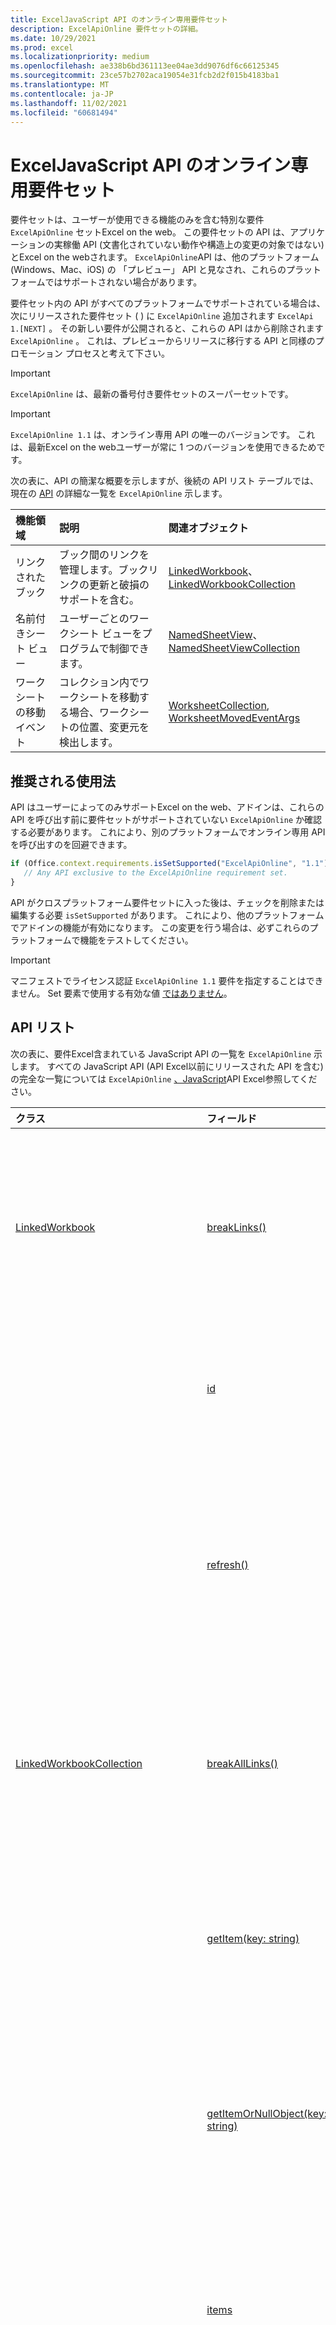 ```yaml
---
title: ExcelJavaScript API のオンライン専用要件セット
description: ExcelApiOnline 要件セットの詳細。
ms.date: 10/29/2021
ms.prod: excel
ms.localizationpriority: medium
ms.openlocfilehash: ae338b6bd361113ee04ae3dd9076df6c66125345
ms.sourcegitcommit: 23ce57b2702aca19054e31fcb2d2f015b4183ba1
ms.translationtype: MT
ms.contentlocale: ja-JP
ms.lasthandoff: 11/02/2021
ms.locfileid: "60681494"
---
```

# <a name="excel-javascript-api-online-only-requirement-set"></a>ExcelJavaScript API のオンライン専用要件セット

要件セットは、ユーザーが使用できる機能のみを含む特別な要件 `ExcelApiOnline` セットExcel on the web。 この要件セットの API は、アプリケーションの実稼働 API (文書化されていない動作や構造上の変更の対象ではない) とExcel on the webされます。 `ExcelApiOnline`API は、他のプラットフォーム (Windows、Mac、iOS) の 「プレビュー」 API と見なされ、これらのプラットフォームではサポートされない場合があります。

要件セット内の API がすべてのプラットフォームでサポートされている場合は、次にリリースされた要件セット ( ) に `ExcelApiOnline` 追加されます `ExcelApi 1.[NEXT]` 。 その新しい要件が公開されると、これらの API はから削除されます `ExcelApiOnline` 。 これは、プレビューからリリースに移行する API と同様のプロモーション プロセスと考えて下さい。

> [!IMPORTANT]
> `ExcelApiOnline` は、最新の番号付き要件セットのスーパーセットです。

> [!IMPORTANT]
> `ExcelApiOnline 1.1` は、オンライン専用 API の唯一のバージョンです。 これは、最新Excel on the webユーザーが常に 1 つのバージョンを使用できるためです。

次の表に、API の簡潔な概要を示しますが、後続の API リスト テーブルでは、現在の [API](#api-list) の詳細な一覧を `ExcelApiOnline` 示します。

| 機能領域 | 説明 | 関連オブジェクト |
|:--- |:--- |:--- |
| リンクされたブック | ブック間のリンクを管理します。ブックリンクの更新と破損のサポートを含む。 | [LinkedWorkbook](/javascript/api/excel/excel.linkedworkbook)、 [LinkedWorkbookCollection](/javascript/api/excel/excel.linkedworkbookcollection) |
| 名前付きシート ビュー | ユーザーごとのワークシート ビューをプログラムで制御できます。 | [NamedSheetView](/javascript/api/excel/excel.namedsheetview)、 [NamedSheetViewCollection](/javascript/api/excel/excel.namedsheetviewcollection) |
| ワークシートの移動イベント | コレクション内でワークシートを移動する場合、ワークシートの位置、変更元を検出します。 | [WorksheetCollection](/javascript/api/excel/excel.worksheetcollection), [WorksheetMovedEventArgs](/javascript/api/excel/excel.worksheetmovedeventargs) |

## <a name="recommended-usage"></a>推奨される使用法

API はユーザーによってのみサポートExcel on the web、アドインは、これらの API を呼び出す前に要件セットがサポートされていない `ExcelApiOnline` か確認する必要があります。 これにより、別のプラットフォームでオンライン専用 API を呼び出すのを回避できます。

```js
if (Office.context.requirements.isSetSupported("ExcelApiOnline", "1.1")) {
   // Any API exclusive to the ExcelApiOnline requirement set.
}
```

API がクロスプラットフォーム要件セットに入った後は、チェックを削除または編集する必要 `isSetSupported` があります。 これにより、他のプラットフォームでアドインの機能が有効になります。 この変更を行う場合は、必ずこれらのプラットフォームで機能をテストしてください。

> [!IMPORTANT]
> マニフェストでライセンス認証 `ExcelApiOnline 1.1` 要件を指定することはできません。 Set 要素で使用する有効な値 [ではありません](../manifest/set.md)。

## <a name="api-list"></a>API リスト

次の表に、要件Excel含まれている JavaScript API の一覧を `ExcelApiOnline` 示します。 すべての JavaScript API (API Excel以前にリリースされた API を含む) の完全な一覧については `ExcelApiOnline` [、JavaScript](/javascript/api/excel?view=excel-js-online&preserve-view=true)API Excel参照してください。

| クラス | フィールド | 説明 |
|:---|:---|:---|
|[LinkedWorkbook](/javascript/api/excel/excel.linkedworkbook)|[breakLinks()](/javascript/api/excel/excel.linkedworkbook#breakLinks__)|リンクされたブックを指すリンクを壊す要求を行います。|
||[id](/javascript/api/excel/excel.linkedworkbook#id)|リンクされたブックを指す元の URL。|
||[refresh()](/javascript/api/excel/excel.linkedworkbook#refresh__)|リンクされたブックから取得したデータを更新する要求を行います。|
|[LinkedWorkbookCollection](/javascript/api/excel/excel.linkedworkbookcollection)|[breakAllLinks()](/javascript/api/excel/excel.linkedworkbookcollection#breakAllLinks__)|リンクされたブックへのすべてのリンクを壊します。|
||[getItem(key: string)](/javascript/api/excel/excel.linkedworkbookcollection#getItem_key_)|リンクされたブックに関する情報を URL で取得します。|
||[getItemOrNullObject(key: string)](/javascript/api/excel/excel.linkedworkbookcollection#getItemOrNullObject_key_)|リンクされたブックに関する情報を URL で取得します。|
||[items](/javascript/api/excel/excel.linkedworkbookcollection#items)|このコレクション内に読み込まれた子アイテムを取得します。|
||[refreshAll()](/javascript/api/excel/excel.linkedworkbookcollection#refreshAll__)|すべてのブック リンクを更新する要求を行います。|
||[workbookLinksRefreshMode](/javascript/api/excel/excel.linkedworkbookcollection#workbookLinksRefreshMode)|ブック リンクの更新モードを表します。|
|[NamedSheetView](/javascript/api/excel/excel.namedsheetview)|[activate()](/javascript/api/excel/excel.namedsheetview#activate__)|このシート ビューをアクティブ化します。|
||[delete()](/javascript/api/excel/excel.namedsheetview#delete__)|ワークシートからシート ビューを削除します。|
||[duplicate(name?: string)](/javascript/api/excel/excel.namedsheetview#duplicate_name_)|このシート ビューのコピーを作成します。|
||[name](/javascript/api/excel/excel.namedsheetview#name)|シート ビューの名前を取得または設定します。|
|[NamedSheetViewCollection](/javascript/api/excel/excel.namedsheetviewcollection)|[add(name: string)](/javascript/api/excel/excel.namedsheetviewcollection#add_name_)|指定した名前の新しいシート ビューを作成します。|
||[enterTemporary()](/javascript/api/excel/excel.namedsheetviewcollection#enterTemporary__)|新しい一時シート ビューを作成してアクティブ化します。|
||[exit()](/javascript/api/excel/excel.namedsheetviewcollection#exit__)|現在アクティブなシート ビューを終了します。|
||[getActive()](/javascript/api/excel/excel.namedsheetviewcollection#getActive__)|ワークシートの現在アクティブなシート ビューを取得します。|
||[getCount()](/javascript/api/excel/excel.namedsheetviewcollection#getCount__)|このワークシートのシート ビューの数を取得します。|
||[getItem(key: string)](/javascript/api/excel/excel.namedsheetviewcollection#getItem_key_)|名前を使用してシート ビューを取得します。|
||[getItemAt(index: number)](/javascript/api/excel/excel.namedsheetviewcollection#getItemAt_index_)|コレクション内のインデックスによってシート ビューを取得します。|
||[items](/javascript/api/excel/excel.namedsheetviewcollection#items)|このコレクション内に読み込まれた子アイテムを取得します。|
|[TableRowCollection](/javascript/api/excel/excel.tablerowcollection)|[deleteRows(rows: number[] \| TableRow[])](/javascript/api/excel/excel.tablerowcollection#deleteRows_rows_)|テーブルから複数の行を削除します。|
||[deleteRowsAt(index: number, count?: number)](/javascript/api/excel/excel.tablerowcollection#deleteRowsAt_index__count_)|指定したインデックスから、指定した数の行をテーブルから削除します。|
|[Workbook](/javascript/api/excel/excel.workbook)|[linkedWorkbooks](/javascript/api/excel/excel.workbook#linkedWorkbooks)|リンクされたブックのコレクションを返します。|
|[Worksheet](/javascript/api/excel/excel.worksheet)|[namedSheetViews](/javascript/api/excel/excel.worksheet#namedSheetViews)|ワークシートに存在するシート ビューのコレクションを返します。|
||[onNameChanged](/javascript/api/excel/excel.worksheet#onNameChanged)|ワークシート名が変更された場合に発生します。|
||[onVisibilityChanged](/javascript/api/excel/excel.worksheet#onVisibilityChanged)|ワークシートの表示設定が変更された場合に発生します。|
|[WorksheetCollection](/javascript/api/excel/excel.worksheetcollection)|[onMoved](/javascript/api/excel/excel.worksheetcollection#onMoved)|ワークシートがブック内のユーザーによって移動された場合に発生します。|
||[onNameChanged](/javascript/api/excel/excel.worksheetcollection#onNameChanged)|ワークシートコレクションでワークシート名が変更された場合に発生します。|
||[onVisibilityChanged](/javascript/api/excel/excel.worksheetcollection#onVisibilityChanged)|ワークシート コレクションでワークシートの表示設定が変更された場合に発生します。|
|[WorksheetMovedEventArgs](/javascript/api/excel/excel.worksheetmovedeventargs)|[positionAfter](/javascript/api/excel/excel.worksheetmovedeventargs#positionAfter)|移動後のワークシートの新しい位置を取得します。|
||[positionBefore](/javascript/api/excel/excel.worksheetmovedeventargs#positionBefore)|移動の前に、ワークシートの前の位置を取得します。|
||[source](/javascript/api/excel/excel.worksheetmovedeventargs#source)|イベントのソース。|
||[type](/javascript/api/excel/excel.worksheetmovedeventargs#type)|イベントの種類を取得します。|
||[worksheetId](/javascript/api/excel/excel.worksheetmovedeventargs#worksheetId)|移動したワークシートの ID を取得します。|
|[WorksheetNameChangedEventArgs](/javascript/api/excel/excel.worksheetnamechangedeventargs)|[nameAfter](/javascript/api/excel/excel.worksheetnamechangedeventargs#nameAfter)|名前の変更後に、ワークシートの新しい名前を取得します。|
||[nameBefore](/javascript/api/excel/excel.worksheetnamechangedeventargs#nameBefore)|名前が変更される前に、ワークシートの前の名前を取得します。|
||[source](/javascript/api/excel/excel.worksheetnamechangedeventargs#source)|イベントのソース。|
||[type](/javascript/api/excel/excel.worksheetnamechangedeventargs#type)|イベントの種類を取得します。|
||[worksheetId](/javascript/api/excel/excel.worksheetnamechangedeventargs#worksheetId)|新しい名前を持つワークシートの ID を取得します。|
|[WorksheetVisibilityChangedEventArgs](/javascript/api/excel/excel.worksheetvisibilitychangedeventargs)|[source](/javascript/api/excel/excel.worksheetvisibilitychangedeventargs#source)|イベントのソース。|
||[type](/javascript/api/excel/excel.worksheetvisibilitychangedeventargs#type)|イベントの種類を取得します。|
||[visibilityAfter](/javascript/api/excel/excel.worksheetvisibilitychangedeventargs#visibilityAfter)|表示設定の変更後に、ワークシートの新しい表示設定を取得します。|
||[visibilityBefore](/javascript/api/excel/excel.worksheetvisibilitychangedeventargs#visibilityBefore)|表示設定が変更される前に、ワークシートの以前の表示設定を取得します。|
||[worksheetId](/javascript/api/excel/excel.worksheetvisibilitychangedeventargs#worksheetId)|表示が変更されたワークシートの ID を取得します。|

## <a name="see-also"></a>関連項目

- [Excel JavaScript API リファレンス ドキュメント](/javascript/api/excel?view=excel-js-online&preserve-view=true)
- [Excel JavaScript プレビュー API](excel-preview-apis.md)
- [Excel JavaScript API の要件セット](excel-api-requirement-sets.md)
